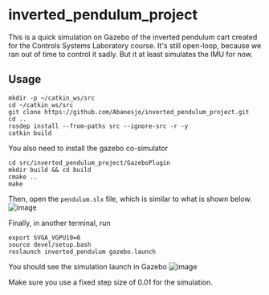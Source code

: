 # inverted_pendulum_project

This is a quick simulation on Gazebo of the inverted pendulum cart created for the Controls Systems Laboratory course. It's still open-loop, because we ran out of time to control it sadly. But it at least simulates the IMU for now.

## Usage
```
mkdir -p ~/catkin_ws/src
cd ~/catkin_ws/src
git clone https://github.com/Abanesjo/inverted_pendulum_project.git
cd ..
rosdep install --from-paths src --ignore-src -r -y
catkin build
```
You also need to install the gazebo co-simulator
```
cd src/inverted_pendulum_project/GazeboPlugin
mkdir build && cd build
cmake ..
make
```
Then, open the ```pendulum.slx``` file, which is similar to what is shown below.
![image](https://github.com/user-attachments/assets/0142eb72-ceaf-4ddd-94fc-55ed50f25edb)

Finally, in another terminal, run
```
export SVGA_VGPU10=0
source devel/setup.bash
roslaunch inverted_pendulum gazebo.launch
```
You should see the simulation launch in Gazebo
![image](https://github.com/user-attachments/assets/be7d649c-2c5f-46a3-bebd-b906afa20ce9)

Make sure you use a fixed step size of 0.01 for the simulation.


